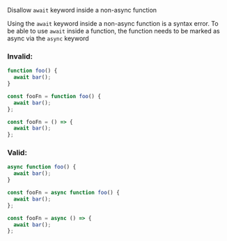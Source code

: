 Disallow `await` keyword inside a non-async function

Using the `await` keyword inside a non-async function is a syntax error. To be
able to use `await` inside a function, the function needs to be marked as async
via the `async` keyword

### Invalid:

```javascript
function foo() {
  await bar();
}

const fooFn = function foo() {
  await bar();
};

const fooFn = () => {
  await bar();
};
```

### Valid:

```javascript
async function foo() {
  await bar();
}

const fooFn = async function foo() {
  await bar();
};

const fooFn = async () => {
  await bar();
};
```
